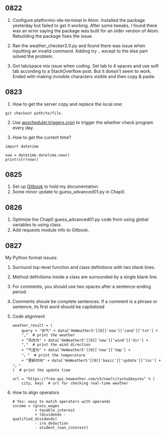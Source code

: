 ## 0822


1. Configure platformio-ide-terminal in Atom. Installed the package yesterday but failed to get it working. After some tweaks, I found there was an error saying the package was built for an older version of Atom. Rebuilding the package fixes the issue.

2. Ran the weather_checker2.0.py and found there was issue when inputting an invalid command. Adding try .. except to the else part solved the problem.

3. Got tab/space mix issue when coding. Set tab to 4 spaces and use soft tab according to a StackOverflow post. But it doesn't seem to work. Ended with making invisible characters visible and then copy & paste.

## 0823

1. How to get the server copy and replace the local one:

```
git checkout path/to/file.
```

2. Use [apscheduler.triggers.cron](http://apscheduler.readthedocs.io/en/3.0/modules/triggers/cron.html#module-apscheduler.triggers.cron) to trigger the whether check program every day.

3. How to get the current time?

```
import datetime

now = datetime.datetime.now()
print(str(now))
```

## 0825

1. Set up [Gitbook](https://rachelj.gitbooks.io/learn-python/) to hold my documentation.
2. Some minor update to guess_advanced01.py in Chap0.

## 0826

1. Optimize the Chap0 guess_advanced01.py code from using global variables to using class.
2. Add requests module info to Gitbook.


## 0827

My Python format issues:

1. Surround top-level function and class definitions with two blank lines.
2. Method definitions inside a class are surrounded by a single blank line.
3. For comments, you should use two spaces after a sentence-ending period.
4. Comments shoule be complete sentences. If a comment is a phrase or sentence, its first word should be capitalized
5. Code alignment

    ```
    weather_result = (
        query + "天气" + data['HeWeather5'][0]['now']['cond']['txt'] +
        ","  # print the weather
        + "风向为" + data['HeWeather5'][0]['now']['wind']['dir'] +
        ","  # print the wind direction
        + "气温为" + data['HeWeather5'][0]['now']['tmp'] +
        "。"  # print the temperature
        + "更新时间" + data['HeWeather5'][0]['basic']['update']['loc'] + "。"
    )  # print the update time
    ```
    ```
    url = "https://free-api.heweather.com/v5/now?city=%s&key=%s" % (
        city, key)  # url for checking real-time weather
    ```

6. How to align operators

    ```
    # Yes: easy to match operators with operands
    income = (gross_wages
              + taxable_interest
              + (dividends -
    qualified_dividends)
              - ira_deduction
              - student_loan_interest)
    ```
